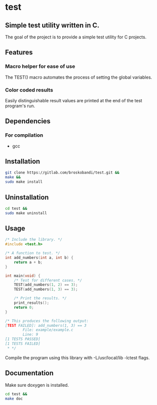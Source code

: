 # test
## Simple test utility written in C.
The goal of the project is to provide a simple test utility for C projects.
## Features
### Macro helper for ease of use
The TEST() macro automates the process of setting the global variables.
### Color coded results
Easily distinguishable result values are printed at the end of the test program's run.
## Dependencies
### For compilation
- gcc
## Installation
```bash
git clone https://gitlab.com/broskobandi/test.git &&
make &&
sudo make install
```
## Uninstallation
```bash
cd test &&
sudo make uninstall
```
## Usage
```c
/* Include the library. */
#include <test.h>

/* A function to test. */
int add_numbers(int a, int b) {
	return a + b;
}

int main(void) {
	/* Test for different cases. */
	TEST(add_numbers(1, 2) == 3);
	TEST(add_numbers(1, 3) == 3);

	/* Print the results. */
	print_results();
	return 0;
}

/* This produces the following output:
[TEST FAILED]: add_numbers(1, 3) == 3
        File: example/example.c
        Line: 9
[1 TESTS PASSED]
[1 TESTS FAILED]
 * */
```
Compile the program using this library with -L/usr/local/lib -lctest flags.
## Documentation
Make sure doxygen is installed.
```bash
cd test &&
make doc
```
